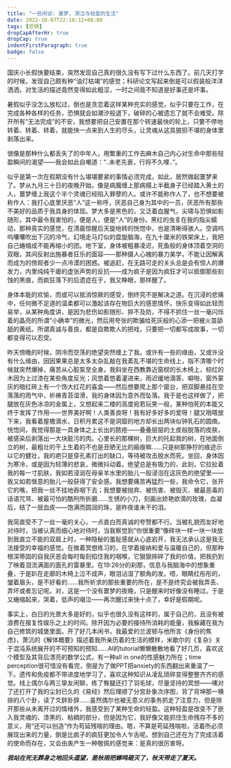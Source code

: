 ```yaml
---
title: "一些闲谈: 噩梦, 哭泣与轻盈的生活"
date: 2022-10-07T22:10:12+08:00
tags: [恐惧]
dropCapAfterHr: true
dropCap: true
indentFirstParagraph: true
badge: false
---
```

国庆小长假快要结束，突然发现自己真的很久没有写下过什么东西了。前几天打字的时候，发现自己颇有种“油灯枯竭”的感觉；科研论文写起来倒是可以假装般洋洋洒洒，对生活的描述竟然变得如此粗涩，一时之间竟不知道是好事还是坏事。



暑假似乎没怎么放松过，倒也是贪恋着这样某种充实的感觉，似乎只要在工作，在完成各种各样的任务，恐惧就会如潮汐般退下，破碎的心被遗忘了就不会难受。除开所有“无法完成”的不安，我想要把自己安置在那个转速最快的轮上，只要不停地转着、转着、转着，就能快一点来到人生的尽头，让灵魂从这具狼狈不堪的身体里剥落出来。

很像是那种什么都丢失了的中年人，用繁重的工作去麻木自己内心对生命中那些轻盈瞬间的渴望——我会如此自嘲道：“..未老先衰，行将不久哩..”。



似乎是第一次在假期没有什么堪堪要紧的事情必须完成，如此，居然做起噩梦来了。梦从九月三十日的夜晚开始，像是病魔缠上那病榻上半截身子已经踏入黄土的人，噩梦缠上我这个半个灵魂已经陷入罪孽的人。或许不能称作人了，也不想要被称作人：我打心底里厌恶“人”这一称呼，厌恶自己身为其中的一员，厌恶所有那些不美好的品质于我具身的体现。梦大多是黑色的，又泛着血腥气，尖啸与恐惧如影随形，其中最令我害怕的，便是人，便是“人”的身份。黑红的虫豸在我的指尖蠕动，那种真实的感觉，在清晨惊醒后天旋地转的恍惚中，也是清晰得骇人。空调呜呜囔囔吹出下沉的冷气，幻境走马灯似的盘旋脑海，在九十厘米的铁架床上，我把自己蜷缩成不能再缩小的团。地下室，身体被粗暴凌迟，死鱼般的身体顶着空洞的双眼，其间反射出施暴者狂乐的面容——那种摄人心魄的暴力美学，不能让因解离而成为的傍观者少一点冷漠的困惑。被追赶，在无路可走的关头总是会有惊人的爆发力，内里纯纯干瘪的虚张声势的反抗——成为疯子是因为疯狂才可以抵御那些刻蚀的黑痕，而疯狂落下的后遗症在于，我又睁眼，那样醒了。



身体本能的欢愉，而或可以抵消惊厥的感受，倒终究不是解决之道。在沉浸的悲痛中，任何微不足道的温柔都可以激起该存在物巨大的感恩情怀。快乐变得如此轻而易举，从某种角度讲，是因为悲伤如影随形、猝不及防，不得不抓住一丝一毫闪烁着的晶亮的所谓“小确幸”的微光，然后用夸张的欺骗给死灰般的心添一把被火苗舔舐的黄纸。所谓真诚与善良，都是自欺欺人的把戏，只要把一切都写成故事，一切都变得可以忍受。



昨天傍晚的时候，阴冷而空荡的绝望突然缠上了我。或许有一些的缘由，又或许没有什么缘由，因因果果总是太多太杂乱敲在我紊乱不堪的生命线上，指不清哪个时候就突然爆掉，痛苦从心脏泵至全身。我斜坐在西教靠近窗棂的长木椅上，棕红的木因为上过漆在某些角度反光；风悠着悠着灌进来，雨迟缓地滴答、噼啪，窗外蒙灰的暗红砖上有一个饰大红花的喜盒——然后想要爬上那个窗台，把双脚悬挂在空落落的雨气中，祈祷青苔湿滑，我的身体因为意外而坠落。我于是也这样做了，把腿放在灰色冰凉的金属上，又想起来二楼的高度宛若玩笑一般，某种怕死的本能又终于发挥了作用——世界美好啊！人类善良呀！我有好多好多的爱呀！腿又啪嗒放下来，我看着屋檐滴水，日积月累这不是洞窟的地方却长出两块似钟乳石的圆癍。恍惚间，我觉得那是一具身体之上长出的脓疮——叠叠层层的土皮般脱落的皮肤，被感染后剥落出一大块脏污的肉。心里长的那棵树，巨大的托起我的树，在地面倒立的树，最粗壮的干上生着的不也是丑陋无比的瘢痕嘛......只是树那狰狞的痕迹示以它的健壮，我的疤只是穿孔素打出的缺口，等待被攻击脱水而死。坐回，身体因为寒冷，或是因为轻薄的悲哀，微微抖动着。绝望总是有吸力的，此刻，它拉扯着我的每一寸肌肤，我如若浸润在母亲羊水里的胎儿一般浸泡在这灰色的绝望里——我又如若惬意的胎儿一般获得了安全感。我想要痛苦再猛烈一些，我命令它，张开它的嘴，把我一丝不挂地吞咽下去；我想要被抛弃、被伤害、被毁灭、被最恶毒的话语咒骂、被最可怕的酷刑所折磨......生锈的小刀，刻画出娇艳欲滴的玫瑰，血凝后，结了一层血皮——饱满而圆润的珠，是昨夜谁未干的泪。



我简直受不了一丝一毫的关心，一点直白而真诚的夸赞都不行。当被礼貌而友好地对待时，当被认真而细心地对待时，当我察觉到“你很重要”像砖块一样一块一块放到我直立不能的双肩上时，一种隐秘的羞耻感就从心底宕开，我无法承认这是我无法接受的幸福的感觉。在做着冥想练习的，在学着接纳和爱与温暖自己的，但那种根深蒂固的自我厌恶会每时每刻掐住我的咽喉，它狠狠摔碎了我的价值，把我扔到了映着泪流满面的面孔的雷暴里。在19:26分的刹那，信息与我脑海中的想象重叠，于是趴在走廊的木椅上泣不成声，眼泪沾湿了额角的发。唔，眼睛红彤彤的，皱着眉头，是不好看的......我所祈求的那些重要的所在，是不是终究会被我弄丢、弄坏或者忘记呢。对，这是一个没有噩梦的夜晚，只是醒来时好像没有睡过。于是又蜷缩起来，哭着，低声的啜泣——再次醒过来快十点了，幸好是假期呢。



事实上，白日的光景大多是好的，似乎也很久没有这样的，属于自己的，且没有被浪费在报复性娱乐之上的时间。除开因为必要的接待所消耗的能量，我躲藏在我为自己修筑的城堡里面。开了好几本闲书，我最爱的兰波顿与他所言《身份的焦虑》，萧沆的《解体概要》描述着我所亲历着的生活的模样，米歇尔的《复杂》关于混沌系统展开的不可预知的预知......AI的tutorial懒懒散散地看了好几页，喜欢这个模型及其背后漂亮的数学公式，有一种all in one的性感魅力所在；time perception很可惜没有看完，倒是为了做PPT把anxiety的东西翻出来重温了一下。遗传和免疫都不带进度地学习了，喜欢这种知识从凌乱琐碎变得整整齐齐的感觉。线上偶尔与两三挚友闲聊，练了臀腿还打了羽毛球，尽量坚持的冥想——噢对了还打开了我的尘封已久的《易经》然后理顺了分宫卦象次序图，背了背坤那一横排的八个卦，读了爻辞卦辞......虽然偶尔也被无意义的事务抓走了注意力，但是除开那些从未离开过的情绪外，我感受到了某种生命的轻盈。这种轻盈是改变不了嵌入我灵魂的、漆黑的、粘稠的部分，但是因为它，我好像又能抓住生命残存不多的意义，用“还可以创造”作为苟延残喘的理由。嗯，不算是苟延残喘啦，活着所必须展现出来的力量，倒是比疯子的疯狂更加令人乍舌呢。想到自己还在为了完成活着的使命而存在，又会由衷产生一种敬佩的感觉来：是真的很厉害呀。



***我站在死无葬身之地回头遥望，是秋雨把蝉鸣砸灭了，秋天带走了夏天。***
